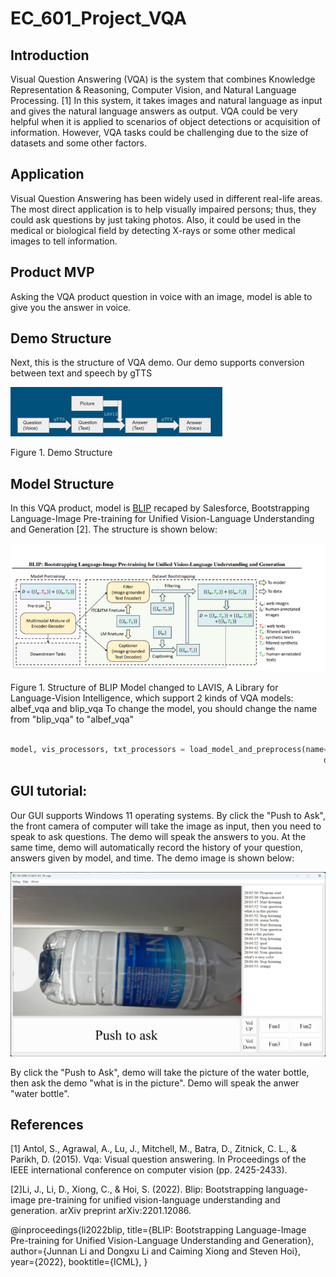 # EC_601_Project_VQA
## Introduction
Visual Question Answering (VQA) is the system that combines Knowledge Representation & Reasoning, Computer Vision, and Natural Language Processing. [1] In this system, it takes images and natural language as input and gives the natural language answers as output. VQA could be very helpful when it is applied to scenarios of object detections or acquisition of information. However, VQA tasks could be challenging due to the size of datasets and some other factors.

## Application
Visual Question Answering has been widely used in different real-life areas. The most direct application is to help visually impaired persons; thus, they could ask questions by just taking photos. Also, it could be used in the medical or biological field by detecting X-rays or some other medical images to tell information.

## Product MVP
Asking the VQA product question in voice with an image, model is able to give you the answer in voice.

## Demo Structure
Next, this is the structure of VQA demo. Our demo supports conversion between text and speech by gTTS

![image](https://github.com/CMander02/VQA_2022_A1_18/blob/main/VQA_demo_structure.png)

Figure 1. Demo Structure


## Model Structure
In this VQA product, model is [BLIP](https://github.com/salesforce/BLIP) recaped by Salesforce, Bootstrapping Language-Image Pre-training for Unified Vision-Language Understanding and Generation [2]. The structure is shown below:

![image](https://github.com/CMander02/VQA_2022_A1_18/blob/main/BLIP_model.png)

Figure 1. Structure of BLIP
Model changed to LAVIS, A Library for Language-Vision Intelligence, which support 2 kinds of VQA models: albef_vqa and blip_vqa
To change the model, you should change the name from "blip_vqa" to "albef_vqa"

```python

model, vis_processors, txt_processors = load_model_and_preprocess(name="blip_vqa", model_type="aokvqa", is_eval=True,
                                                                      device=device)
```

## GUI tutorial:

Our GUI supports Windows 11 operating systems. By click the "Push to Ask", the front camera of computer will take the image as input, then you need to speak to ask questions. The demo will speak the answers to you. At the same time, demo will automatically record the history of your question, answers given by model, and time. The demo image is shown below:

![image](https://github.com/CMander02/VQA_2022_A1_18/blob/main/GUI_image.png)

By click the "Push to Ask", demo will take the picture of the water bottle, then ask the demo "what is in the picture". Demo will speak the anwer "water bottle".




## References

[1] Antol, S., Agrawal, A., Lu, J., Mitchell, M., Batra, D., Zitnick, C. L., & Parikh, D. (2015). Vqa: Visual question answering. In Proceedings of the IEEE international conference on computer vision (pp. 2425-2433).

[2]Li, J., Li, D., Xiong, C., & Hoi, S. (2022). Blip: Bootstrapping language-image pre-training for unified vision-language understanding and generation. arXiv preprint arXiv:2201.12086.

@inproceedings{li2022blip,
      title={BLIP: Bootstrapping Language-Image Pre-training for Unified Vision-Language Understanding and Generation}, 
      author={Junnan Li and Dongxu Li and Caiming Xiong and Steven Hoi},
      year={2022},
      booktitle={ICML},
}

